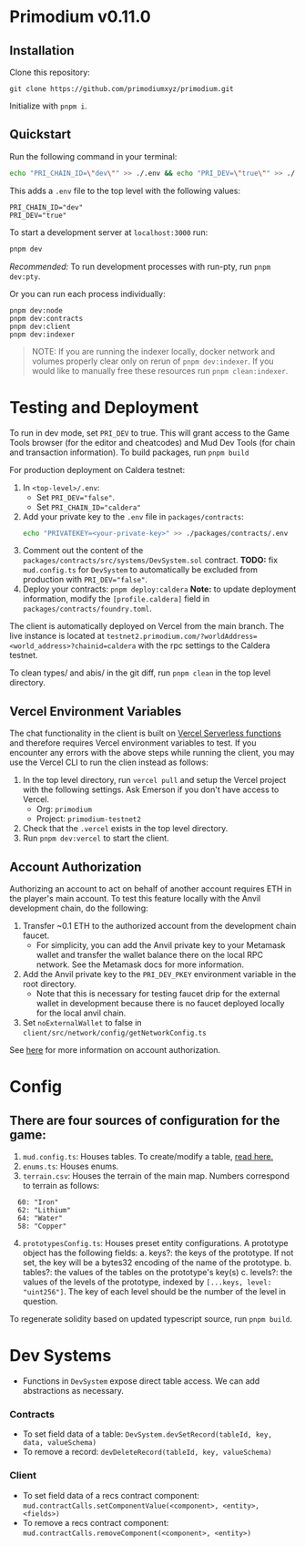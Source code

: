 # Primodium v0.11.0

## Installation

Clone this repository:

```
git clone https://github.com/primodiumxyz/primodium.git
```

Initialize with `pnpm i`.

## Quickstart

Run the following command in your terminal:

```bash
echo "PRI_CHAIN_ID=\"dev\"" >> ./.env && echo "PRI_DEV=\"true\"" >> ./.env
```

This adds a `.env` file to the top level with the following values:

```
PRI_CHAIN_ID="dev"
PRI_DEV="true"
```

To start a development server at `localhost:3000` run:

```bash
pnpm dev
```

_Recommended:_ To run development processes with run-pty, run `pnpm dev:pty`.

Or you can run each process individually:

```
pnpm dev:node
pnpm dev:contracts
pnpm dev:client
pnpm dev:indexer
```

> NOTE: If you are running the indexer locally, docker network and volumes properly clear only on rerun of `pnpm dev:indexer`. If you would like to manually free these resources run `pnpm clean:indexer`.

# Testing and Deployment

To run in dev mode, set `PRI_DEV` to true. This will grant access to the Game Tools browser (for the editor and cheatcodes) and Mud Dev Tools (for chain and transaction information).
To build packages, run `pnpm build`

For production deployment on Caldera testnet:

1. In `<top-level>/.env`:
   - Set `PRI_DEV="false"`.
   - Set `PRI_CHAIN_ID="caldera"`
2. Add your private key to the `.env` file in `packages/contracts`:
   ```bash
   echo "PRIVATEKEY=<your-private-key>" >> ./packages/contracts/.env
   ```
3. Comment out the content of the `packages/contracts/src/systems/DevSystem.sol` contract. **TODO:** fix `mud.config.ts` for `DevSystem` to automatically be excluded from production with `PRI_DEV="false"`.
4. Deploy your contracts:
   `pnpm deploy:caldera`
   **Note:** to update deployment information, modify the `[profile.caldera]` field in `packages/contracts/foundry.toml`.

The client is automatically deployed on Vercel from the main branch. The live instance is located at `testnet2.primodium.com/?worldAddress=<world_address>?chainid=caldera` with the rpc settings to the Caldera testnet.

To clean types/ and abis/ in the git diff, run `pnpm clean` in the top level directory.

## Vercel Environment Variables

The chat functionality in the client is built on [Vercel Serverless functions](https://vercel.com/docs/functions/serverless-functions) and therefore requires Vercel environment variables to test. If you encounter any errors with the above steps while running the client, you may use the Vercel CLI to run the clien instead as follows:

1. In the top level directory, run `vercel pull` and setup the Vercel project with the following settings. Ask Emerson if you don't have access to Vercel.
   - Org: `primodium`
   - Project: `primodium-testnet2`
2. Check that the `.vercel` exists in the top level directory.
3. Run `pnpm dev:vercel` to start the client.

## Account Authorization

Authorizing an account to act on behalf of another account requires ETH in the player's main account. To test this feature locally with the Anvil development chain, do the following:

1. Transfer ~0.1 ETH to the authorized account from the development chain faucet.
   - For simplicity, you can add the Anvil private key to your Metamask wallet and transfer the wallet balance there on the local RPC network. See the Metamask docs for more information.
2. Add the Anvil private key to the `PRI_DEV_PKEY` environment variable in the root directory.
   - Note that this is necessary for testing faucet drip for the external wallet in development because there is no faucet deployed locally for the local anvil chain.
3. Set `noExternalWallet` to false in `client/src/network/config/getNetworkConfig.ts`

See [here](https://github.com/primodiumxyz/primodium/pull/873) for more information on account authorization.

# Config

## There are four sources of configuration for the game:

1. `mud.config.ts`: Houses tables. To create/modify a table, [read here.](https://mud.dev/world/config)
2. `enums.ts`: Houses enums.
3. `terrain.csv`: Houses the terrain of the main map. Numbers correspond to terrain as follows:

```
  60: "Iron"
  62: "Lithium"
  64: "Water"
  58: "Copper"
```

4. `prototypesConfig.ts`: Houses preset entity configurations. A prototype object has the following fields:
   a. keys?: the keys of the prototype. If not set, the key will be a bytes32 encoding of the name of the prototype.
   b. tables?: the values of the tables on the prototype's key(s)
   c. levels?: the values of the levels of the prototype, indexed by `[...keys, level: "uint256"]`. The key of each level should be the number of the level in question.

To regenerate solidity based on updated typescript source, run `pnpm build`.

# Dev Systems

- Functions in `DevSystem` expose direct table access. We can add abstractions as necessary.

### Contracts

- To set field data of a table:
  `DevSystem.devSetRecord(tableId, key, data, valueSchema)`
- To remove a record:
  `devDeleteRecord(tableId, key, valueSchema)`

### Client

- To set field data of a recs contract component:
  `mud.contractCalls.setComponentValue(<component>, <entity>, <fields>)`
- To remove a recs contract component:
  `mud.contractCalls.removeComponent(<component>, <entity>)`

